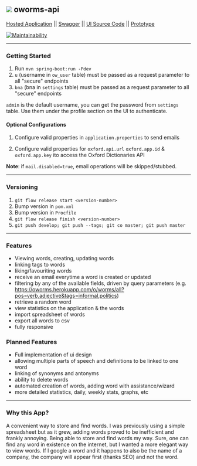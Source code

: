 <img src="https://github.com/noydb/oworms-ui/blob/develop/src/assets/image/logo.svg"></img> oworms-api
---
[Hosted Application](https://oworms.herokuapp.com) || [Swagger](https://oworms-api.herokuapp.com/swagger-ui/) || [UI Source Code](https://github.com/benj-power/oworms-ui) || [Prototype](https://jamieneslotech.invisionapp.com/console/share/KH37M1CTRA/839061901)

[![Maintainability](https://api.codeclimate.com/v1/badges/7bd7122324ce4551a180/maintainability)](https://codeclimate.com/github/noydb/oworms-api/maintainability)

---

### Getting Started

1. Run `mvn spring-boot:run -Pdev`
2. `u` (username in `ow_user` table) must be passed as a request parameter to all "secure" endpoints
3. `bna` (bna in `settings` table) must be passed as a request parameter to all "secure" endpoints

`admin` is the default username, you can get the password from `settings` table. Use them under the profile section on the UI to authenticate.

#### Optional Configurations
1. Configure valid properties in `application.properties` to send emails

2. Configure valid properties for `oxford.api.url` `oxford.app.id` & `oxford.app.key` ito access the Oxford Dictionaries API 

**Note**: if `mail.disabled=true`, email operations will be skipped/stubbed.

---

### Versioning

1. `git flow release start <version-number>`
2. Bump version in `pom.xml`
3. Bump version in `Procfile`
4. `git flow release finish <version-number>`
5. `git push develop; git push --tags; git co master; git push master`

---

### Features
- Viewing words, creating, updating words
- linking tags to words
- liking/favouriting words
- receive an email everytime a word is created or updated
- filtering by any of the available fields, driven by query parameters (e.g. https://oworms.herokuapp.com/o/worms/all?pos=verb,adjective&tags=informal,politics)
- retrieve a random word
- view statistics on the application & the words
- import spreadsheet of words
- export all words to csv
- fully responsive

### Planned Features
- Full implementation of ui design
- allowing multiple parts of speech and definitions to be linked to one word
- linking of synonyms and antonyms
- ability to delete words
- automated creation of words, adding word with assistance/wizard
- more detailed statistics, daily, weekly stats, graphs, etc

---

### Why this App?
A convenient way to store and find words. I was previously using a simple spreadsheet but as it grew, adding words proved to be inefficient and frankly annoying. Being able to store and find words my way. Sure, one can find any word in existence on the internet, but I wanted a more elegant way to view words. If I google a word and it happens to also be the name of a company, the company will appear first (thanks SEO) and not the word.
